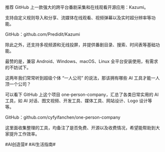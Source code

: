 推荐 GitHub 上一款强大的跨平台番剧采集和在线观看开源应用：Kazumi。

支持自定义规则导入和分享、流媒体在线观看、视频弹幕以及实时超分辨率等功能。

GitHub：github.com/Predidit/Kazumi

除此之外，还支持多视频源和无线投屏，并提供番剧目录、搜索、时间表等基础功能。

最赞的是，兼容 Android、Windows、macOS、Linux 全平台安装使用，有需求的不妨试下。

这两年我们常常听到超级个体 “一人公司” 的说法，那该拥有哪些 AI 工具才能一人顶一个公司？

可以看下 GitHub 上这个项目 one-person-company，汇总了各类日常实用的 AI 工具，如 AI 对话、图文视频、开发工具、媒体工具、网站设计、Logo 设计等等。

GitHub：github.com/cyfyifanchen/one-person-company

这里面收集整理的工具，均备注了是否免费、开源以及收费情况，希望能帮助到大家提升工作效率。

#AI创造营# #AI生活指南#